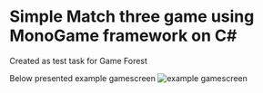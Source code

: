 # Simple Match three game using MonoGame framework on C#
Created as test task for Game Forest

Below presented example gamescreen
![example gamescreen](https://github.com/RunoLight/MatchThree-GameForest/blob/master/example.png)
